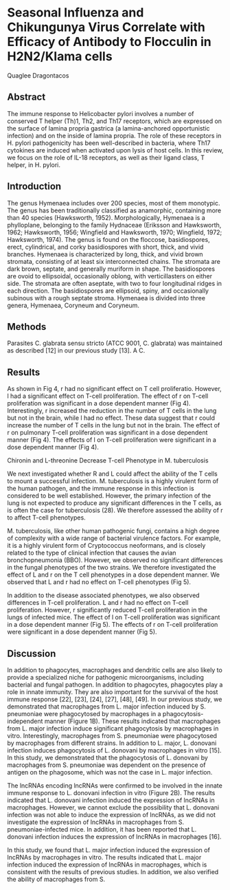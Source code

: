 # Seasonal Influenza and Chikungunya Virus Correlate with Efficacy of Antibody to Flocculin in H2N2/Klama cells
Quaglee Dragontacos


## Abstract
The immune response to Helicobacter pylori involves a number of conserved T helper (Th)1, Th2, and Th17 receptors, which are expressed on the surface of lamina propria gastrica (a lamina-anchored opportunistic infection) and on the inside of lamina propria. The role of these receptors in H. pylori pathogenicity has been well-described in bacteria, where Th17 cytokines are induced when activated upon lysis of host cells. In this review, we focus on the role of IL-18 receptors, as well as their ligand class, T helper, in H. pylori.


## Introduction
The genus Hymenaea includes over 200 species, most of them monotypic. The genus has been traditionally classified as anamorphic, containing more than 40 species (Hawksworth, 1952). Morphologically, Hymenaea is a phylloplane, belonging to the family Hydnaceae (Eriksson and Hawksworth, 1962; Hawksworth, 1956; Wingfield and Hawksworth, 1970; Wingfield, 1972; Hawksworth, 1974). The genus is found on the floccose, basidiospores, erect, cylindrical, and corky basidiospores with short, thick, and vivid branches. Hymenaea is characterized by long, thick, and vivid brown stromata, consisting of at least six interconnected chains. The stromata are dark brown, septate, and generally muriform in shape. The basidiospores are ovoid to ellipsoidal, occasionally oblong, with verticillasters on either side. The stromata are often aseptate, with two to four longitudinal ridges in each direction. The basidiospores are ellipsoid, spiny, and occasionally subinous with a rough septate stroma. Hymenaea is divided into three genera, Hymenaea, Coryneum and Coryneum.


## Methods
Parasites
C. glabrata sensu stricto (ATCC 9001, C. glabrata) was maintained as described [12] in our previous study [13]. A C.


## Results
As shown in Fig 4, r had no significant effect on T cell proliferatio. However, l had a significant effect on T-cell proliferation. The effect of r on T-cell proliferation was significant in a dose dependent manner (Fig 4). Interestingly, r increased the reduction in the number of T cells in the lung but not in the brain, while l had no effect. These data suggest that r could increase the number of T cells in the lung but not in the brain. The effect of r on pulmonary T-cell proliferation was significant in a dose dependent manner (Fig 4). The effects of l on T-cell proliferation were significant in a dose dependent manner (Fig 4).

Chironin and L-threonine Decrease T-cell Phenotype in M. tuberculosis

We next investigated whether R and L could affect the ability of the T cells to mount a successful infection. M. tuberculosis is a highly virulent form of the human pathogen, and the immune response in this infection is considered to be well established. However, the primary infection of the lung is not expected to produce any significant differences in the T cells, as is often the case for tuberculosis (28). We therefore assessed the ability of r to affect T-cell phenotypes.

M. tuberculosis, like other human pathogenic fungi, contains a high degree of complexity with a wide range of bacterial virulence factors. For example, it is a highly virulent form of Cryptococcus neoformans, and is closely related to the type of clinical infection that causes the avian bronchopneumonia (BBO). However, we observed no significant differences in the fungal phenotypes of the two strains. We therefore investigated the effect of L and r on the T cell phenotypes in a dose dependent manner. We observed that L and r had no effect on T-cell phenotypes (Fig 5).

In addition to the disease associated phenotypes, we also observed differences in T-cell proliferation. L and r had no effect on T-cell proliferation. However, r significantly reduced T-cell proliferation in the lungs of infected mice. The effect of l on T-cell proliferation was significant in a dose dependent manner (Fig 5). The effects of r on T-cell proliferation were significant in a dose dependent manner (Fig 5).


## Discussion
In addition to phagocytes, macrophages and dendritic cells are also likely to provide a specialized niche for pathogenic microorganisms, including bacterial and fungal pathogen. In addition to phagocytes, phagocytes play a role in innate immunity. They are also important for the survival of the host immune response [22], [23], [24], [27], [48], [49]. In our previous study, we demonstrated that macrophages from L. major infection induced by S. pneumoniae were phagocytosed by macrophages in a phagocytosis-independent manner (Figure 1B). These results indicated that macrophages from L. major infection induce significant phagocytosis by macrophages in vitro. Interestingly, macrophages from S. pneumoniae were phagocytosed by macrophages from different strains. In addition to L. major, L. donovani infection induces phagocytosis of L. donovani by macrophages in vitro [15]. In this study, we demonstrated that the phagocytosis of L. donovani by macrophages from S. pneumoniae was dependent on the presence of antigen on the phagosome, which was not the case in L. major infection.

The lncRNAs encoding lncRNAs were confirmed to be involved in the innate immune response to L. donovani infection in vitro (Figure 2B). The results indicated that L. donovani infection induced the expression of lncRNAs in macrophages. However, we cannot exclude the possibility that L. donovani infection was not able to induce the expression of lncRNAs, as we did not investigate the expression of lncRNAs in macrophages from S. pneumoniae-infected mice. In addition, it has been reported that L. donovani infection induces the expression of lncRNAs in macrophages [16].

In this study, we found that L. major infection induced the expression of lncRNAs by macrophages in vitro. The results indicated that L. major infection induced the expression of lncRNAs in macrophages, which is consistent with the results of previous studies. In addition, we also verified the ability of macrophages from S.
